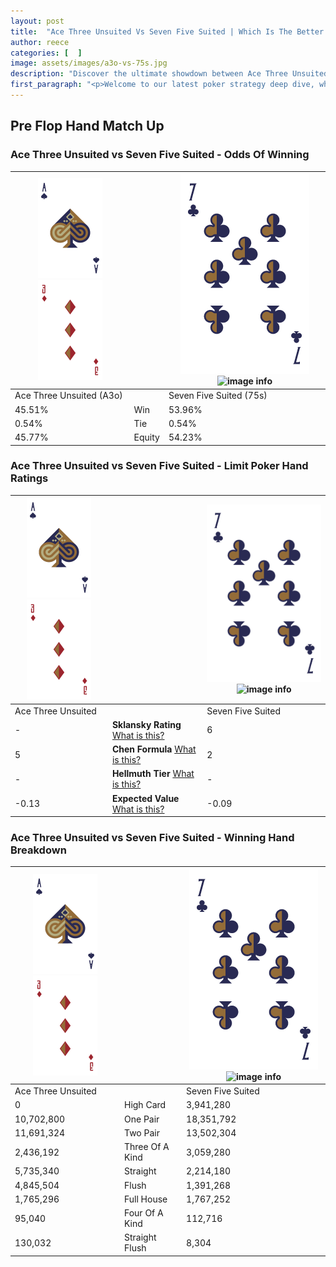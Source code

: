```yaml
---
layout: post
title:  "Ace Three Unsuited Vs Seven Five Suited | Which Is The Better Hand In Poker? A Complete Guide"
author: reece
categories: [  ]
image: assets/images/a3o-vs-75s.jpg
description: "Discover the ultimate showdown between Ace Three Unsuited and Seven Five Suited in poker! Uncover the odds, strategies, and scenarios where one hand triumphs over the other. Get ready to up your poker game with this thrilling analysis."
first_paragraph: "<p>Welcome to our latest poker strategy deep dive, where we're pitting two distinct hands against each other in a high-stakes showdown: Ace Three Unsuited vs Seven Five Suited.</p><p>In the dynamic world of poker, every decision counts, and knowing which hand holds the upper hand is key to your success at the table.</p><p>In this article, we'll dissect these two hands, explore the scenarios where one dominates the other, and equip you with the knowledge to make strategic choices that can tip the odds in your favor.</p><p>Get ready to unravel the intriguing dynamics of these poker hands and elevate your game to new heights.</p>"
---
```




[comment]: # (sp0)

## Pre Flop Hand Match Up

<div class="table hand-ratings" markdown="1"> 



### Ace Three Unsuited vs Seven Five Suited - Odds Of Winning


    
| ![image info](assets/images/hand1/A.png) ![image info](assets/images/hand1/3o.png) |  | ![image info](assets/images/hand2/7.png) ![image info](assets/images/hand2/5s.png) |
| -------- | -------- | -------- |
| Ace Three Unsuited (A3o) |  | Seven Five Suited (75s) |
| 45.51% | Win | 53.96% |
| 0.54% | Tie | 0.54% |
| 45.77% | Equity | 54.23% |




[comment]: # (sp1)



### Ace Three Unsuited vs Seven Five Suited - Limit Poker Hand Ratings


    
| ![image info](assets/images/hand1/A.png) ![image info](assets/images/hand1/3o.png) |  | ![image info](assets/images/hand2/7.png) ![image info](assets/images/hand2/5s.png) |
| -------- | -------- | -------- |
| Ace Three Unsuited |  | Seven Five Suited |
| - | **Sklansky Rating** [What is this?](/sklansky-rating-explained) | 6 |
| 5 | **Chen Formula** [What is this?](/chen-formula-explained) | 2 |
| - | **Hellmuth Tier** [What is this?](/Hellmuth-tier-explained) | - |
| -0.13 | **Expected Value** [What is this?](/expected-value-explained) | -0.09 |




[comment]: # (sp2)



### Ace Three Unsuited vs Seven Five Suited - Winning Hand Breakdown


    
| ![image info](assets/images/hand1/A.png) ![image info](assets/images/hand1/3o.png) |  | ![image info](assets/images/hand2/7.png) ![image info](assets/images/hand2/5s.png) |
| -------- | -------- | -------- |
| Ace Three Unsuited |  | Seven Five Suited |
| 0 | High Card | 3,941,280 |
| 10,702,800 | One Pair | 18,351,792 |
| 11,691,324 | Two Pair | 13,502,304 |
| 2,436,192 | Three Of A Kind | 3,059,280 |
| 5,735,340 | Straight | 2,214,180 |
| 4,845,504 | Flush | 1,391,268 |
| 1,765,296 | Full House | 1,767,252 |
| 95,040 | Four Of A Kind | 112,716 |
| 130,032 | Straight Flush | 8,304 |




[comment]: # (sp3)



</div>

[comment]: # (sp4)



[comment]: # (sp5)

